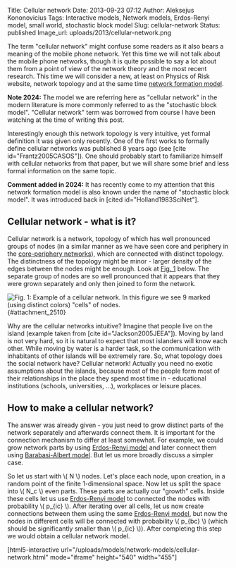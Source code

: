 Title: Cellular network
Date: 2013-09-23 07:12
Author: Aleksejus Kononovicius
Tags: Interactive models, Network models, Erdos-Renyi model, small world, stochastic block model
Slug: cellular-network
Status: published
Image_url: uploads/2013/cellular-network.png

The
term "cellular network" might confuse some readers as it also bears a
meaning of the mobile phone network. Yet this time we will not talk
about the mobile phone networks, though it is quite possible to say a
lot about them from a point of view of the network theory and the most
recent research. This time we will consider a new, at least on Physics
of Risk website, network topology and at the same time [network
formation
model](/tag/network-models/).

**Note 2024:** The model we are referring here as "cellular network" in the
modern literature is more commonly referred to as the "stochastic block
model". "Cellular network" term was borrowed from course I have been
watching at the time of writing this post.
<!--more-->

Interestingly enough this network topology is very intuitive, yet formal
definition it was given only recently. One of the first works to
formally define cellular networks was published 8 years ago (see \[cite
id="Frantz2005CASOS"\]). One should probably start to familiarize
himself with cellular networks from that paper, but we will share some
brief and less formal information on the same topic.

**Comment added in 2024:** It has recently come to my attention that this
network formation model is also known under the name of "stochastic block
model". It was introduced back in [cited id="Holland1983SciNet"].

Cellular network - what is it?
------------------------------

Cellular network is a network, topology of which has well pronounced
groups of nodes (in a similar manner as we have seen core and periphery
in the [core-periphery
networks]({filename}/articles/2013/core-periphery-network-models.md)),
which are connected with distinct topology. The distinctness of the
topology might be minor - larger density of the edges between the nodes
might be enough. Look at [Fig. 1](#attachment_2510) below. The separate
group of nodes are so well pronounced that it appears that they were
grown separately and only then joined to form the network.

![Fig.  1: Example of a cellular network. In this figure we see 9 marked
(using distinct colors) "cells" of
nodes.]({static}/uploads/2013/cellular-network.png "Example of a cellular
network. In this figure we see 9 marked (using distinct colors) 'cells' of
nodes."){#attachment_2510} 

Why are the cellular networks intuitive? Imagine that people live on the
island (example taken from \[cite id="Jackson2005JEEA"\]). Moving by
land is not very hard, so it is natural to expect that most islanders
will know each other. While moving by water is a harder task, so the
communication with inhabitants of other islands will be extremely rare.
So, what topology does the social network have? Cellular network!
Actually you need no exotic assumptions about the islands, because most
of the people form most of their relationships in the place they spend
most time in - educational institutions (schools, universities, ...),
workplaces or leisure places.

How to make a cellular network?
-------------------------------

The answer was already given - you just need to grow distinct parts of
the network separately and afterwards connect them. It is important for
the connection mechanism to differ at least somewhat. For example, we
could grow network parts by using [Erdos-Renyi
model]({filename}/articles/2013/erdos-renyi-model.md)
and later connect them using [Barabasi-Albert
model]({filename}/articles/2013/barabasi-albert-model.md).
But let us more broadly discuss a simpler case.

So let us start with \\\(  N \\\) nodes. Let's place each node, upon
creation, in a random point of the finite 1-dimensional space. Now let
us split the space into \\\(  N\_c \\\) even parts. These parts are
actually our "growth" cells. Inside these cells let us use [Erdos-Renyi
model]({filename}/articles/2013/erdos-renyi-model.md)
to connected the nodes with probability \\\(  p\_{ic} \\\). After
iterating over all cells, let us now create connections between them
using the same [Erdos-Renyi
model]({filename}/articles/2013/erdos-renyi-model.md),
but now the nodes in different cells will be connected with probability
\\\(  p\_{bc} \\\) (which should be significantly smaller than \\\( p\_{ic} \\\)). After completing this step we would obtain a cellular
network model.

[html5-interactive
url="/uploads/models/network-models/cellular-network.html"
mode="iframe" height="540" width="455"]
